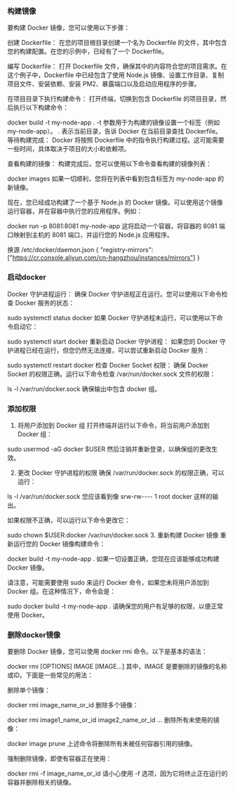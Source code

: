### 构建镜像

要构建 Docker 镜像，您可以使用以下步骤：

创建 Dockerfile： 在您的项目根目录创建一个名为 Dockerfile 的文件，其中包含您的构建配置。在您的示例中，已经有了一个 Dockerfile。

编写 Dockerfile： 打开 Dockerfile 文件，确保其中的内容符合您的项目需求。在这个例子中，Dockerfile 中已经包含了使用 Node.js 镜像、设置工作目录、复制项目文件、安装依赖、安装 PM2、暴露端口以及启动应用程序的步骤。

在项目目录下执行构建命令： 打开终端，切换到包含 Dockerfile 的项目目录，然后执行以下构建命令：

docker build -t my-node-app .
-t 参数用于为构建的镜像设置一个标签（例如 my-node-app）。
. 表示当前目录，告诉 Docker 在当前目录查找 Dockerfile。
等待构建完成： Docker 将按照 Dockerfile 中的指令执行构建过程。这可能需要一些时间，具体取决于项目的大小和依赖项。

查看构建的镜像： 构建完成后，您可以使用以下命令查看构建的镜像列表：

docker images
如果一切顺利，您将在列表中看到包含标签为 my-node-app 的新镜像。

现在，您已经成功构建了一个基于 Node.js 的 Docker 镜像。可以使用这个镜像运行容器，并在容器中执行您的应用程序。例如：

docker run -p 8081:8081 my-node-app
这将启动一个容器，将容器的 8081 端口映射到主机的 8081 端口，并运行您的 Node.js 应用程序。



换源  /etc/docker/daemon.json
{
  "registry-mirrors": ["https://cr.console.aliyun.com/cn-hangzhou/instances/mirrors"]
}




### 启动docker
Docker 守护进程运行： 确保 Docker 守护进程正在运行。您可以使用以下命令检查 Docker 服务的状态：

sudo systemctl status docker
如果 Docker 守护进程未运行，可以使用以下命令启动它：

sudo systemctl start docker
重新启动 Docker 守护进程： 如果您的 Docker 守护进程已经在运行，但您仍然无法连接，可以尝试重新启动 Docker 服务：

sudo systemctl restart docker
检查 Docker Socket 权限： 确保 Docker Socket 的权限正确。运行以下命令检查 /var/run/docker.sock 文件的权限：

ls -l /var/run/docker.sock
确保输出中包含 docker 组。


### 添加权限
1. 将用户添加到 Docker 组
打开终端并运行以下命令，将当前用户添加到 Docker 组：


sudo usermod -aG docker $USER
然后注销并重新登录，以确保组的更改生效。

2. 更改 Docker 守护进程的权限
确保 /var/run/docker.sock 的权限正确，可以运行：


ls -l /var/run/docker.sock
您应该看到像 srw-rw---- 1 root docker 这样的输出。

如果权限不正确，可以运行以下命令更改它：


sudo chown $USER:docker /var/run/docker.sock
3. 重新构建 Docker 镜像
重新运行您的 Docker 镜像构建命令：


docker build -t my-node-app .
如果一切设置正确，您现在应该能够成功构建 Docker 镜像。

请注意，可能需要使用 sudo 来运行 Docker 命令，如果您未将用户添加到 Docker 组。在这种情况下，命令会是：


sudo docker build -t my-node-app .
请确保您的用户有足够的权限，以便正常使用 Docker。

### 删除docker镜像
要删除 Docker 镜像，您可以使用 docker rmi 命令。以下是基本的语法：

docker rmi [OPTIONS] IMAGE [IMAGE...]
其中，IMAGE 是要删除的镜像的名称或ID。下面是一些常见的用法：

删除单个镜像：

docker rmi image_name_or_id
删除多个镜像：

docker rmi image1_name_or_id image2_name_or_id ...
删除所有未使用的镜像：

docker image prune
上述命令将删除所有未被任何容器引用的镜像。

强制删除镜像，即使有容器正在使用：

docker rmi -f image_name_or_id
请小心使用 -f 选项，因为它将终止正在运行的容器并删除相关的镜像。